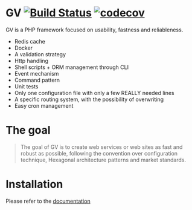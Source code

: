# GV [![Build Status](https://travis-ci.org/veraguido/gv.svg?branch=master)](https://travis-ci.org/veraguido/gv) [![codecov](https://codecov.io/gh/veraguido/gv/branch/master/graph/badge.svg)](https://codecov.io/gh/veraguido/gv)

GV is a PHP framework focused on usability, fastness and reliableness.

  - Redis cache
  - Docker
  - A validation strategy
  - Http handling
  - Shell scripts + ORM management through CLI
  - Event mechanism
  - Command pattern
  - Unit tests
  - Only one configuration file with only a few REALLY needed lines
  - A specific routing system, with the possibility of overwriting
  - Easy cron management

# The goal

> The goal of GV is to create web services or web sites
> as fast and robust as possible, following the
> convention over configuration technique, Hexagonal architecture patterns and market standards.

# Installation

Please refer to the [documentation](https://veraguido.github.io/gv-documentation/)
